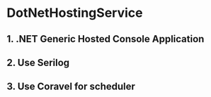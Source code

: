 # DotNetHostingService
## 1. .NET Generic Hosted Console Application
## 2. Use Serilog
## 3. Use Coravel for scheduler
